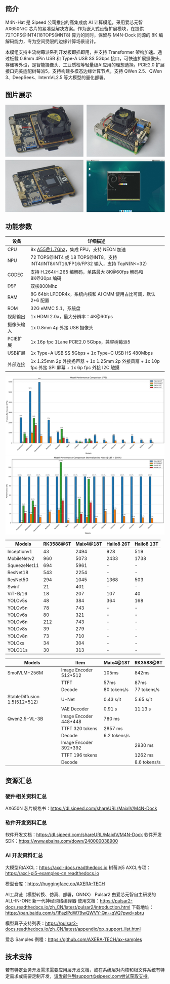 ## 简介

M4N-Hat 是 Sipeed 公司推出的高集成度 AI 计算模组，采用爱芯元智 AX650N/C 芯片的紧凑型解决方案。作为嵌入式设备扩展模块，在提供 72TOPS@INT4(18TOPS@INT8) 算力的同时，保留与 M4N-Dock 同源的 8K 编解码能力，专为空间受限的边缘计算场景设计。

本模组支持主流树莓派系列开发板即插即用，并支持 Transformer 架构加速。通过板载 0.8mm 4Pin USB 和 Type-A USB SS 5Gbps 接口，可快速扩展摄像头、存储等外设，是智能摄像头、工业质检等轻量级AI应用的理想选择。PCIE2.0 扩展接口完美适配树莓派5，支持构建多模态边缘计算节点，支持 QWen 2.5、QWen 3、DeepSeek、InternVL2.5 等大模型的量化部署。

## 图片展示

<div style="display: flex; flex-wrap: wrap; gap: 10px; width: 100%;">
  <img src="../assets/m4nhat/DSC07555.JPG" style="width: calc(50% - 5px);">
  <img src="../assets/m4nhat/DSC07569.JPG" style="width: calc(50% - 5px);">
  <img src="../assets/m4nhat/DSC07556.JPG" style="width: calc(50% - 5px);">
  <img src="../assets/m4nhat/neofetch.jpg" style="width: calc(50% - 5px);">
</div>

## 功能参数

| 设备     | 详细描述                                             |
| ------- | --------------------------------------------------- |
| CPU     | 8x A55@1.7Ghz，集成 FPU，支持 NEON 加速                |
| NPU     | 72 TOPS@INT4 或 18 TOPS@INT8，支持INT4/INT8/INT16/FP16/FP32 输入，支持 TopN(N<=32) |
| CODEC   | 支持 H.264/H.265 编解码，单路最大 8K@60fps 解码和 8K@30ps 编码  |
| DSP     | 双核800Mhz                                                 |
| RAM     | 8G 64bit LPDDR4x，系统内核和 AI CMM 使用占比可调，默认 2+6 配置  |
| ROM     | 32G eMMC 5.1，系统盘                                        |
| 视频输出  | 1x HDMI 2.0a，最大分辨率：4K@60fps                   |
| 摄像头输入| 1x 0.8mm 4p 外接 USB 摄像头                          |
| PCIE扩展 | 1x 16p fpc 1Lane PCIE2.0 5Gbps，兼容树莓派5          |
| USB扩展  | 1x Type-A USB SS 5Gbps + 1x Type-C USB HS 480Mbps  |
| 外部连接  | 1x 1.25mm 2p 外接扬声器 + 1x 1.25mm 2p 外接风扇 + 1x 10p fpc 外接 SPI 屏幕 + 1x 6p fpc 外接 I2C 触摸 |

![](../assets/m4n/benchmark.png)
![](../assets/m4n/normalized_benchmark.png)

| Models      | RK3588@6T| Maix4@18T  | Hailo8 26T | Hailo8 13T |
|-------------|----------|------------|------------|------------|
| Inceptionv1 | 43       | 2494       | 928        | 519        |
| MobileNetv2 | 960      | 5073       | 2433       | 1738       |
| SqueezeNet11| 694      | 5961       | -          | -          |
| ResNet18    | 543      | 2254       | -          | -          |
| ResNet50    | 294      | 1045       | 1368       | 503        |
| SwinT       | 21       | 401        | -          | -          |
| ViT-B/16    | 18       | 207        | 107        | 40         |
| YOLOv5s     | 48       | 384        | 364        | 168        |
| YOLOv5n     | 78       | 743        | -          | -          |
| YOLOv6s     | 80       | 321        | -          | -          |
| YOLOv6n     | 212      | 743        | -          | -          |
| YOLOv8s     | 39       | 279        | -          | -          |
| YOLOv8n     | 73       | 710        | -          | -          |
| YOLOxs      | 34       | 304        | -          | -          |
| YOLO11s     | 30       | 313        | -          | -          |


| Models                       | Item                         | Maix4@18T    | RK3588@6T    |
|------------------------------|------------------------------|--------------|--------------|
| SmolVLM-256M                 | Image Encoder 512*512        | 105ms        | 842ms        |
|                              | TTFT                         | 57ms         | 87ms         |
|                              | Decode                       | 80 tokens/s  | 77 tokens/s  |
| StableDiffusion 1.5(512*512) | U-Net                        | 0.43 s/it    | 5.65 s/it    |
|                              | VAE Decoder                  | 0.91 s       | 11.13 s      |
| Qwen2.5-VL-3B                | Image Encoder 448*448        | 780 ms       |              |
|                              | TTFT 320 tokens              | 2857 ms      |              |
|                              | Decode                       | 6.2 tokens/s |              |
|                              | Image Encoder 392*392        |              | 2930 ms      |
|                              | TTFT 196 tokens              |              | 1262 ms      |
|                              | Decode                       |              | 8.6 tokens/s |

## 资源汇总

### 硬件相关资料汇总

AX650N 芯片规格书：https://dl.sipeed.com/shareURL/MaixIV/M4N-Dock

### 软件开发资料汇总
软件开发文档：https://dl.sipeed.com/shareURL/MaixIV/M4N-Dock
软件开发SDK：https://www.ebaina.com/down/240000038900

### AI 开发资料汇总
大模型和AXCL：https://axcl-docs.readthedocs.io
树莓派5 AXCL专项：https://axcl-pi5-examples-cn.readthedocs.io

模型仓库：https://huggingface.co/AXERA-TECH

AI工具链（模型转换、仿真、部署，ONNX）
Pulsar2 由爱芯元智自主研发的 ALL-IN-ONE 新一代神经网络编译器
使用文档：https://pulsar2-docs.readthedocs.io/zh_CN/latest/pulsar2/introduction.html
下载地址：https://pan.baidu.com/s/1FazlPdW79wQWVY-Qn--qVQ?pwd=sbru

模型算子支持列表：https://pulsar2-docs.readthedocs.io/zh_CN/latest/appendix/op_support_list.html

爱芯 Samples 例程：https://github.com/AXERA-TECH/ax-samples


## 技术支持
若有特定业务开发需求需要应用层开发文档，或在系统层对内核和根文件系统有特定需求或需要定制开发，请发邮件到support@sipeed.com尝试获取支持。

